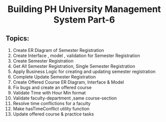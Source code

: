 <h1 align='center'>Building PH University Management System Part-6</h1>

## Topics:

1. Create ER Diagram of Semester Registration
2. Create Interface , model , validation for Semester Registration
3. Create Semester Registration
4. Get All Semester Registration, Single Semester Registration
5. Apply Business Logic for creating and updating semester registration
6. Complete Update Semester Registration
7. Create Offered Course ER Diagram, Interface & Model
8. Fix bugs and create an offered course
9. Validate Time with Hour Min format
10. Validate faculty-department ,same course-section
11. Resolve time conflictions for a faculty
12. Make hasTimeConflict utility function
13. Update offered course & practice tasks
